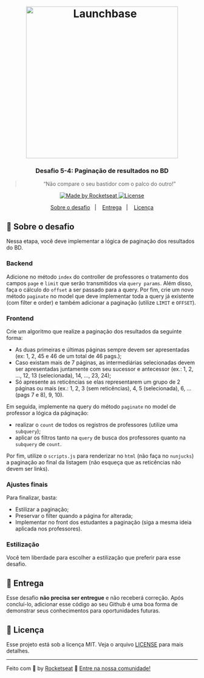 <h1 align="center">
    <img alt="Launchbase" src="https://storage.googleapis.com/golden-wind/bootcamp-launchbase/logo.png" width="400px" />
</h1>

<h3 align="center">
  Desafio 5-4: Paginação de resultados no BD
</h3>

<blockquote align="center">“Não compare o seu bastidor com o palco do outro!”</blockquote>

<p align="center">

  <a href="https://rocketseat.com.br">
    <img alt="Made by Rocketseat" src="https://img.shields.io/badge/made%20by-Rocketseat-%23F8952D">
  </a>

  <a href="LICENSE" >
    <img alt="License" src="https://img.shields.io/badge/license-MIT-%23F8952D">
  </a>

</p>

<p align="center">
  <a href="#rocket-sobre-o-desafio">Sobre o desafio</a>&nbsp;&nbsp;&nbsp;|&nbsp;&nbsp;&nbsp;
  <a href="#calendar-entrega">Entrega</a>&nbsp;&nbsp;&nbsp;|&nbsp;&nbsp;&nbsp;
  <a href="#memo-licença">Licença</a>
</p>

## :rocket: Sobre o desafio

Nessa etapa, você deve implementar a lógica de paginação dos resultados do BD.

### Backend

Adicione no método `index` do controller de professores o tratamento dos campos `page` e `limit` que serão transmitidos via `query params`. Além disso, faça o cálculo do `offset` a ser passado para a query. Por fim, crie um novo método `paginate` no model que deve implementar toda a query já existente (com filter e order) e também adicionar a paginação (utilize `LIMIT` e `OFFSET`).

### Frontend

Crie um algoritmo que realize a paginação dos resultados da seguinte forma:

- As duas primeiras e últimas páginas sempre devem ser apresentadas (ex: 1, 2, 45 e 46 de um total de 46 pags.);
- Caso existam mais de 7 páginas, as intermediárias selecionadas devem ser apresentadas juntamente com seu sucessor e antecessor (ex.: 1, 2, ..., 12, 13 (selecionada), 14, ..., 23, 24);
- Só apresente as reticências se elas representarem um grupo de 2 páginas ou mais (ex.: 1, 2, 3 (sem reticências), 4, 5 (selecionada), 6, ...(pags 7 e 8), 9, 10).

Em seguida, implemente na query do método `paginate` no model de professor a lógica da páginação:

- realizar o `count` de todos os registros de professores (utilize uma `subquery`);
- aplicar os filtros tanto na `query` de busca dos professores quanto na `subquery` de `count`.

Por fim, utilize o `scripts.js` para renderizar no `html` (não faça no `nunjucks`) a paginação ao final da listagem (não esqueça que as reticências não devem ser links).

### Ajustes finais

Para finalizar, basta:

- Estilizar a paginação;
- Preservar o filter quando a página for alterada;
- Implementar no front dos estudantes a paginação (siga a mesma ideia aplicada nos professores).

### Estilização

Você tem liberdade para escolher a estilização que preferir para esse desafio.

## :calendar: Entrega

Esse desafio **não precisa ser entregue** e não receberá correção. Após concluí-lo, adicionar esse código ao seu Github é uma boa forma de demonstrar seus conhecimentos para oportunidades futuras.

## :memo: Licença

Esse projeto está sob a licença MIT. Veja o arquivo [LICENSE](../LICENSE) para mais detalhes.

---

Feito com :purple_heart: by [Rocketseat](https://rocketseat.com.br) :wave: [Entre na nossa comunidade!](https://discordapp.com/invite/gCRAFhc)
